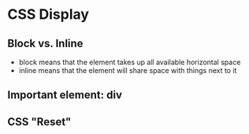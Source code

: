 # CSS Display

## Block vs. Inline
- block means that the element takes up all available horizontal space
- inline means that the element will share space with things next to it

## Important element: div

## CSS "Reset"